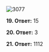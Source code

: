 ![3077](https://user-images.githubusercontent.com/34346128/154301586-45c244cf-dc8c-46fb-b398-38a613a13eda.png)

**19. Ответ:** 15

**20. Ответ:** 3

**21. Ответ:** 1112
